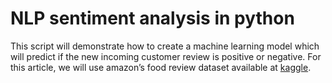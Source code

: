 # NLP sentiment analysis in python

This script will demonstrate how to create a machine learning model which will predict if the new incoming customer review is positive or negative. For this article, we will use amazon’s food review dataset available at [kaggle](https://www.kaggle.com/snap/amazon-fine-food-reviews).
